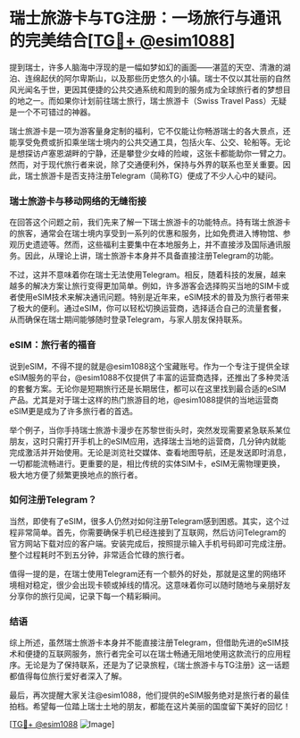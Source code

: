 # 瑞士旅游卡与TG注册：一场旅行与通讯的完美结合[[TG💪+ @esim1088](https://t.me/s/esim1088)]

提到瑞士，许多人脑海中浮现的是一幅如梦如幻的画面——湛蓝的天空、清澈的湖泊、连绵起伏的阿尔卑斯山，以及那些历史悠久的小镇。瑞士不仅以其壮丽的自然风光闻名于世，更因其便捷的公共交通系统和周到的服务成为全球旅行者的梦想目的地之一。而如果你计划前往瑞士旅行，瑞士旅游卡（Swiss Travel Pass）无疑是一个不可错过的神器。

瑞士旅游卡是一项为游客量身定制的福利，它不仅能让你畅游瑞士的各大景点，还能享受免费或折扣乘坐瑞士境内的公共交通工具，包括火车、公交、轮船等。无论是想探访卢塞恩湖畔的宁静，还是攀登少女峰的险峻，这张卡都能助你一臂之力。然而，对于现代旅行者来说，除了交通便利外，保持与外界的联系也至关重要。因此，瑞士旅游卡是否支持注册Telegram（简称TG）便成了不少人心中的疑问。

### 瑞士旅游卡与移动网络的无缝衔接

在回答这个问题之前，我们先来了解一下瑞士旅游卡的功能特点。持有瑞士旅游卡的旅客，通常会在瑞士境内享受到一系列的优惠和服务，比如免费进入博物馆、参观历史遗迹等。然而，这些福利主要集中在本地服务上，并不直接涉及国际通讯服务。因此，从理论上讲，瑞士旅游卡本身并不具备直接注册Telegram的功能。

不过，这并不意味着你在瑞士无法使用Telegram。相反，随着科技的发展，越来越多的解决方案让旅行变得更加简单。例如，许多游客会选择购买当地的SIM卡或者使用eSIM技术来解决通讯问题。特别是近年来，eSIM技术的普及为旅行者带来了极大的便利。通过eSIM，你可以轻松切换运营商，选择适合自己的流量套餐，从而确保在瑞士期间能够随时登录Telegram，与家人朋友保持联系。

### eSIM：旅行者的福音

说到eSIM，不得不提的就是@esim1088这个宝藏账号。作为一个专注于提供全球eSIM服务的平台，@esim1088不仅提供了丰富的运营商选择，还推出了多种灵活的套餐方案。无论你是短期旅行还是长期居住，都可以在这里找到最合适的eSIM产品。尤其是对于瑞士这样的热门旅游目的地，@esim1088提供的当地运营商eSIM更是成为了许多旅行者的首选。

举个例子，当你手持瑞士旅游卡漫步在苏黎世街头时，突然发现需要紧急联系某位朋友，这时只需打开手机上的eSIM应用，选择瑞士当地的运营商，几分钟内就能完成激活并开始使用。无论是浏览社交媒体、查看地图导航，还是发送即时消息，一切都能流畅进行。更重要的是，相比传统的实体SIM卡，eSIM无需物理更换，极大地方便了频繁更换地点的旅行者。

### 如何注册Telegram？

当然，即使有了eSIM，很多人仍然对如何注册Telegram感到困惑。其实，这个过程非常简单。首先，你需要确保手机已经连接到了互联网，然后访问Telegram的官方网站下载对应的客户端。安装完成后，按照提示输入手机号码即可完成注册。整个过程耗时不到五分钟，非常适合忙碌的旅行者。

值得一提的是，在瑞士使用Telegram还有一个额外的好处，那就是这里的网络环境相对稳定，很少会出现卡顿或掉线的情况。这意味着你可以随时随地与亲朋好友分享你的旅行见闻，记录下每一个精彩瞬间。

### 结语

综上所述，虽然瑞士旅游卡本身并不能直接注册Telegram，但借助先进的eSIM技术和便捷的互联网服务，旅行者完全可以在瑞士畅通无阻地使用这款流行的应用程序。无论是为了保持联系，还是为了记录旅程，《瑞士旅游卡与TG注册》这一话题都值得每位旅行爱好者深入了解。

最后，再次提醒大家关注@esim1088，他们提供的eSIM服务绝对是旅行者的最佳拍档。希望每一位踏上瑞士土地的朋友，都能在这片美丽的国度留下美好的回忆！

[[TG💪+ @esim1088](https://t.me/s/esim1088) ![Image](https://i.postimg.cc/4NQfJmqS/Snipaste-2025-05-13-00-14-12.png)]